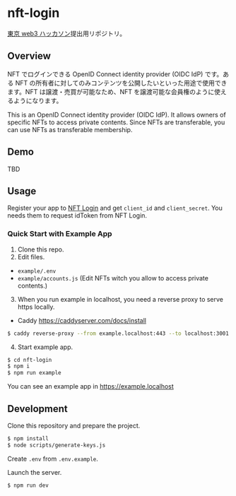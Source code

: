 # nft-login

[東京 web3 ハッカソン](https://tokyo.akindo.io/)提出用リポジトリ。

## Overview

NFT でログインできる OpenID Connect identity provider (OIDC IdP) です。ある NFT の所有者に対してのみコンテンツを公開したいといった用途で使用できます。NFT は譲渡・売買が可能なため、NFT を譲渡可能な会員権のように使えるようになります。

This is an OpenID Connect identity provider (OIDC IdP). It allows owners of specific NFTs to access private contents. Since NFTs are transferable, you can use NFTs as transferable membership.

<!-- - Tech stacks
  - Node.js
  - [web3.js](https://github.com/web3/web3.js#readme)
- Blockchain
  - [Polygon Mumbai](https://wiki.polygon.technology/docs/develop/network-details/network/#mumbai-pos-testnet)
- Deployed Contract
  - N/A. We don't deploy Contract. -->

## Demo

TBD

## Usage

Register your app to [NFT Login](https://nft-login.clsl.net) and get `client_id` and `client_secret`. You needs them to request idToken from NFT Login.

### Quick Start with Example App

1. Clone this repo.
2. Edit files.

- `example/.env`
- `example/accounts.js` (Edit NFTs witch you allow to access private contents.)

3. When you run example in localhost, you need a reverse proxy to serve https locally.

- Caddy https://caddyserver.com/docs/install

```sh
$ caddy reverse-proxy --from example.localhost:443 --to localhost:3001
```

4. Start example app.

```sh
$ cd nft-login
$ npm i
$ npm run example
```

You can see an example app in https://example.localhost

## Development

Clone this repository and prepare the project.

```sh
$ npm install
$ node scripts/generate-keys.js
```

Create `.env` from `.env.example`.

Launch the server.

```sh
$ npm run dev
```
